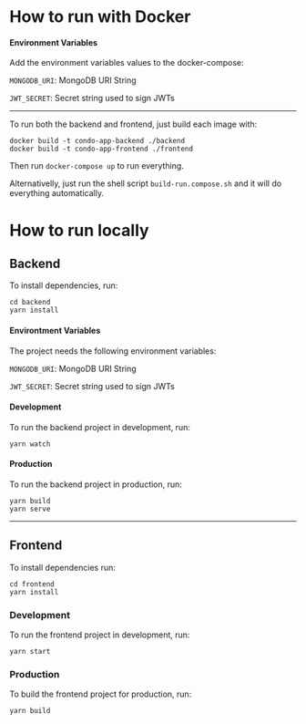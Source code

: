 
# How to run with Docker

#### Environment Variables
Add the environment variables values to the docker-compose:

`MONGODB_URI`: MongoDB URI String

`JWT_SECRET`: Secret string used to sign JWTs

---

To run both the backend and frontend, just build each image with:

```
docker build -t condo-app-backend ./backend
docker build -t condo-app-frontend ./frontend
```


Then run `docker-compose up` to run everything.

Alternativelly, just run the shell script `build-run.compose.sh` and it will do everything automatically.


# How to run locally

## Backend

To install dependencies, run:

```
cd backend
yarn install
```

#### Environtment Variables

The project needs the following environment variables:

`MONGODB_URI`: MongoDB URI String

`JWT_SECRET`: Secret string used to sign JWTs

#### Development

To run the backend project in development, run:

```
yarn watch
```

#### Production

To run the backend project in production, run:

```
yarn build
yarn serve
```

---

## Frontend

To install dependencies run:

```
cd frontend
yarn install
```

### Development

To run the frontend project in development, run:

```
yarn start
```

### Production

To build the frontend project for production, run:

```
yarn build
```
